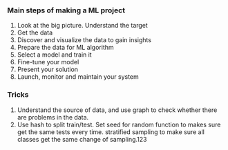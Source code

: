 ### Main steps of making a ML project
1. Look at the big picture. Understand the target
2. Get the data
3. Discover and visualize the data to gain insights
4. Prepare the data for ML algorithm
5. Select a model and train it
6. Fine-tune your model
7. Present your solution
8. Launch, monitor and maintain your system

### Tricks
1. Understand the source of data, and use graph to check whether
there are problems in the data.
2. Use hash to split train/test. Set seed for random function to
makes sure get the same tests every time. stratified sampling to make
sure all classes get the same change of sampling.123
